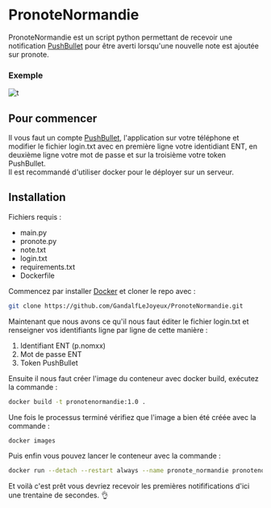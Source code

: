 # PronoteNormandie

PronoteNormandie est un script python permettant de recevoir une notification [PushBullet](https://www.pushbullet.com/) pour être averti lorsqu'une nouvelle note est ajoutée sur pronote.
### Exemple
![t](https://i.ibb.co/MnWz41r/Notif.jpg)
## Pour commencer
Il vous faut un compte [PushBullet](https://www.pushbullet.com/), l'application sur votre téléphone et modifier le fichier login.txt avec en première ligne votre identidiant ENT, en deuxième ligne votre mot de passe et sur la troisième votre token PushBullet.  
Il est recommandé d'utiliser docker pour le déployer sur un serveur.


## Installation

Fichiers requis :
- main.py
- pronote.py
- note.txt
- login.txt
- requirements.txt
- Dockerfile  

Commencez par installer [Docker](https://docs.docker.com/desktop/install/linux-install/) et cloner le repo avec :
```bash
git clone https://github.com/GandalfLeJoyeux/PronoteNormandie.git
```
Maintenant que nous avons ce qu'il nous faut éditer le fichier login.txt et renseigner vos identifiants ligne par ligne de cette manière :  
1. Identifiant ENT (p.nomxx)
2. Mot de passe ENT
3. Token PushBullet

Ensuite il nous faut créer l'image du conteneur avec docker build, exécutez la commande :  
```bash
docker build -t pronotenormandie:1.0 .
```
Une fois le processus terminé vérifiez que l'image a bien été créée avec la commande :
```bash
docker images
```
Puis enfin vous pouvez lancer le conteneur avec la commande :
```bash
docker run --detach --restart always --name pronote_normandie pronotenormandie:1.0
```
Et voilà c'est prêt vous devriez recevoir les premières notififications d'ici une trentaine de secondes. :ok_hand:
